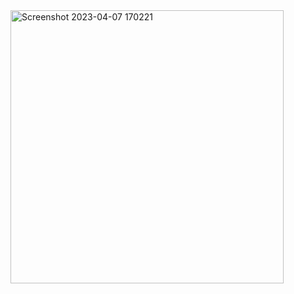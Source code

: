 <img width="437" alt="Screenshot 2023-04-07 170221" src="https://user-images.githubusercontent.com/53372696/230579278-1f13332b-2c9a-4ffb-8569-4e8896510b5d.png">
